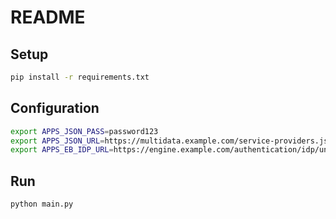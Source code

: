 # README

## Setup
```bash
pip install -r requirements.txt
```

## Configuration
```bash
export APPS_JSON_PASS=password123
export APPS_JSON_URL=https://multidata.example.com/service-providers.json
export APPS_EB_IDP_URL=https://engine.example.com/authentication/idp/unsolicited-single-sign-on
```

## Run
```bash
python main.py
```
